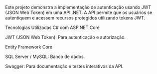 Este projeto demonstra a implementação de autenticação usando JWT (JSON Web Token) em uma API .NET. A API permite que os usuários se autentiquem e acessem recursos protegidos utilizando tokens JWT.

 Tecnologias Utilizadas
C# com ASP.NET Core

JWT (JSON Web Token): Para autenticação e autorização.

Entity Framework Core

SQL Server / MySQL: Banco de dados.

Swagger: Para documentação e testes interativos da API.
